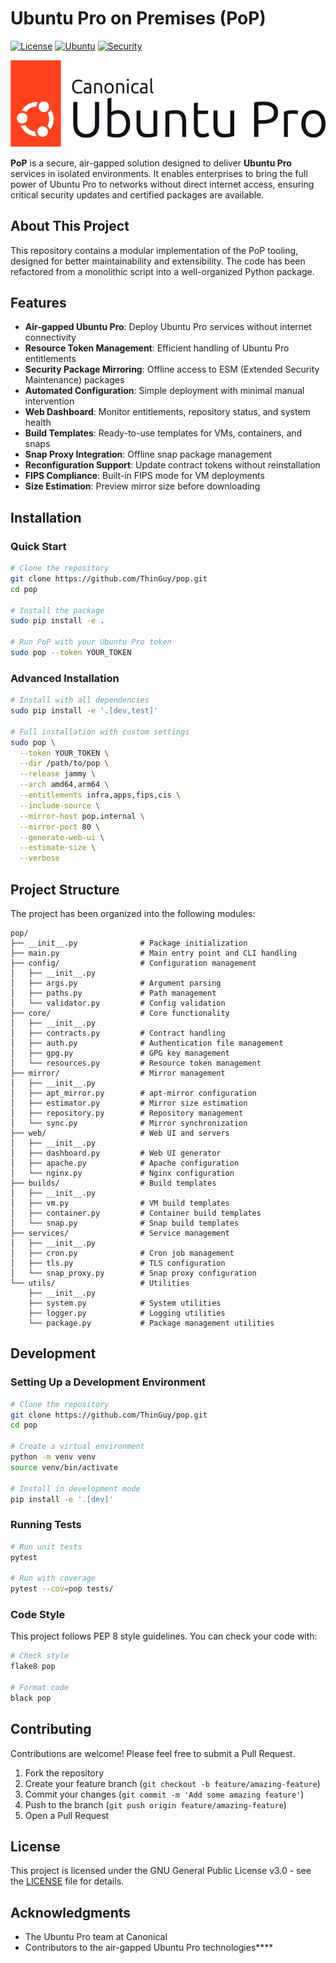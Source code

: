 # Ubuntu Pro on Premises (PoP)

[![License](https://img.shields.io/badge/License-GPL%20v3-blue.svg)](https://www.gnu.org/licenses/gpl-3.0)
[![Ubuntu](https://img.shields.io/badge/Ubuntu-20.04%2B-orange)](https://ubuntu.com/)
[![Security](https://img.shields.io/badge/Security-FIPS%20Ready-brightgreen)](https://ubuntu.com/security)


![Ubuntu Pro](img/Ubuntu-Pro-Logo-Light.jpg)

**PoP** is a secure, air-gapped solution designed to deliver **Ubuntu Pro** services in isolated environments. It enables enterprises to bring the full power of Ubuntu Pro to networks without direct internet access, ensuring critical security updates and certified packages are available.

## About This Project

This repository contains a modular implementation of the PoP tooling, designed for better maintainability and extensibility. The code has been refactored from a monolithic script into a well-organized Python package.

## Features

- **Air-gapped Ubuntu Pro**: Deploy Ubuntu Pro services without internet connectivity
- **Resource Token Management**: Efficient handling of Ubuntu Pro entitlements
- **Security Package Mirroring**: Offline access to ESM (Extended Security Maintenance) packages
- **Automated Configuration**: Simple deployment with minimal manual intervention
- **Web Dashboard**: Monitor entitlements, repository status, and system health
- **Build Templates**: Ready-to-use templates for VMs, containers, and snaps
- **Snap Proxy Integration**: Offline snap package management
- **Reconfiguration Support**: Update contract tokens without reinstallation
- **FIPS Compliance**: Built-in FIPS mode for VM deployments
- **Size Estimation**: Preview mirror size before downloading

## Installation

### Quick Start

```bash
# Clone the repository
git clone https://github.com/ThinGuy/pop.git
cd pop

# Install the package
sudo pip install -e .

# Run PoP with your Ubuntu Pro token
sudo pop --token YOUR_TOKEN
```

### Advanced Installation

```bash
# Install with all dependencies
sudo pip install -e '.[dev,test]'

# Full installation with custom settings
sudo pop \
  --token YOUR_TOKEN \
  --dir /path/to/pop \
  --release jammy \
  --arch amd64,arm64 \
  --entitlements infra,apps,fips,cis \
  --include-source \
  --mirror-host pop.internal \
  --mirror-port 80 \
  --generate-web-ui \
  --estimate-size \
  --verbose
```

## Project Structure

The project has been organized into the following modules:

```
pop/
├── __init__.py              # Package initialization
├── main.py                  # Main entry point and CLI handling
├── config/                  # Configuration management
│   ├── __init__.py
│   ├── args.py              # Argument parsing
│   ├── paths.py             # Path management
│   └── validator.py         # Config validation
├── core/                    # Core functionality
│   ├── __init__.py
│   ├── contracts.py         # Contract handling
│   ├── auth.py              # Authentication file management
│   ├── gpg.py               # GPG key management
│   └── resources.py         # Resource token management
├── mirror/                  # Mirror management
│   ├── __init__.py
│   ├── apt_mirror.py        # apt-mirror configuration
│   ├── estimator.py         # Mirror size estimation
│   ├── repository.py        # Repository management
│   └── sync.py              # Mirror synchronization
├── web/                     # Web UI and servers
│   ├── __init__.py
│   ├── dashboard.py         # Web UI generator
│   ├── apache.py            # Apache configuration
│   └── nginx.py             # Nginx configuration
├── builds/                  # Build templates
│   ├── __init__.py
│   ├── vm.py                # VM build templates
│   ├── container.py         # Container build templates
│   └── snap.py              # Snap build templates
├── services/                # Service management
│   ├── __init__.py
│   ├── cron.py              # Cron job management
│   ├── tls.py               # TLS configuration
│   └── snap_proxy.py        # Snap proxy configuration
└── utils/                   # Utilities
    ├── __init__.py
    ├── system.py            # System utilities
    ├── logger.py            # Logging utilities
    └── package.py           # Package management utilities
```

## Development

### Setting Up a Development Environment

```bash
# Clone the repository
git clone https://github.com/ThinGuy/pop.git
cd pop

# Create a virtual environment
python -m venv venv
source venv/bin/activate

# Install in development mode
pip install -e '.[dev]'
```

### Running Tests

```bash
# Run unit tests
pytest

# Run with coverage
pytest --cov=pop tests/
```

### Code Style

This project follows PEP 8 style guidelines. You can check your code with:

```bash
# Check style
flake8 pop

# Format code
black pop
```

## Contributing

Contributions are welcome! Please feel free to submit a Pull Request.

1. Fork the repository
2. Create your feature branch (`git checkout -b feature/amazing-feature`)
3. Commit your changes (`git commit -m 'Add some amazing feature'`)
4. Push to the branch (`git push origin feature/amazing-feature`)
5. Open a Pull Request

## License

This project is licensed under the GNU General Public License v3.0 - see the [LICENSE](LICENSE) file for details.

## Acknowledgments

- The Ubuntu Pro team at Canonical
- Contributors to the air-gapped Ubuntu Pro technologies****
